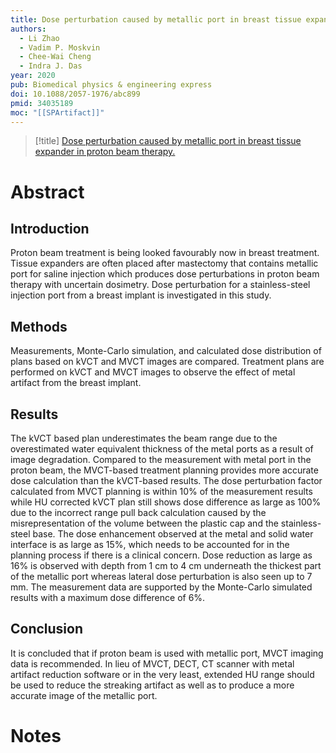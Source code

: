 ```yaml
---
title: Dose perturbation caused by metallic port in breast tissue expander in proton beam therapy.
authors:
  - Li Zhao
  - Vadim P. Moskvin
  - Chee-Wai Cheng
  - Indra J. Das
year: 2020
pub: Biomedical physics & engineering express
doi: 10.1088/2057-1976/abc899
pmid: 34035189
moc: "[[SPArtifact]]"
---
```

>[!title]
[Dose perturbation caused by metallic port in breast tissue expander in proton beam therapy.](https://pubmed.ncbi.nlm.nih.gov/34035189/)

# Abstract
## Introduction
Proton beam treatment is being looked favourably now in breast treatment. Tissue expanders are often placed after mastectomy that contains metallic port for saline injection which produces dose perturbations in proton beam therapy with uncertain dosimetry. Dose perturbation for a stainless-steel injection port from a breast implant is investigated in this study.

## Methods
Measurements, Monte-Carlo simulation, and calculated dose distribution of plans based on kVCT and MVCT images are compared. Treatment plans are performed on kVCT and MVCT images to observe the effect of metal artifact from the breast implant.

## Results
The kVCT based plan underestimates the beam range due to the overestimated water equivalent thickness of the metal ports as a result of image degradation. Compared to the measurement with metal port in the proton beam, the MVCT-based treatment planning provides more accurate dose calculation than the kVCT-based results. The dose perturbation factor calculated from MVCT planning is within 10% of the measurement results while HU corrected kVCT plan still shows dose difference as large as 100% due to the incorrect range pull back calculation caused by the misrepresentation of the volume between the plastic cap and the stainless-steel base. The dose enhancement observed at the metal and solid water interface is as large as 15%, which needs to be accounted for in the planning process if there is a clinical concern. Dose reduction as large as 16% is observed with depth from 1 cm to 4 cm underneath the thickest part of the metallic port whereas lateral dose perturbation is also seen up to 7 mm. The measurement data are supported by the Monte-Carlo simulated results with a maximum dose difference of 6%.

## Conclusion
It is concluded that if proton beam is used with metallic port, MVCT imaging data is recommended. In lieu of MVCT, DECT, CT scanner with metal artifact reduction software or in the very least, extended HU range should be used to reduce the streaking artifact as well as to produce a more accurate image of the metallic port.

# Notes